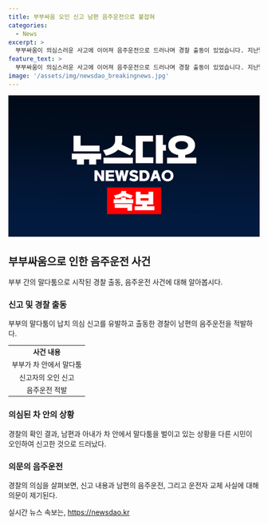 ```yaml
---
title: 부부싸움 오인 신고 남편 음주운전으로 붙잡혀
categories:
  - News
excerpt: >
  부부싸움이 의심스러운 사고에 이어져 음주운전으로 드러나며 경찰 출동이 있었습니다. 지난달 고양시에서 여성이 차 안에서 비명을 지르고 있는 것을 신고받아 출동했던 경찰은 부부싸움에 의심을 품었으나, 의외로 운전자가 바뀐 사실을 발견하고 음주운전으로부터 남편이 자백한 사건입니다. 남편은 경찰에 의해 음주운전 혐의로 입건되어 조사 중에 있습니다.
feature_text: >
  부부싸움이 의심스러운 사고에 이어져 음주운전으로 드러나며 경찰 출동이 있었습니다. 지난달 고양시에서 여성이 차 안에서 비명을 지르고 있는 것을 신고받아 출동했던 경찰은 부부싸움에 의심을 품었으나, 의외로 운전자가 바뀐 사실을 발견하고 음주운전으로부터 남편이 자백한 사건입니다. 남편은 경찰에 의해 음주운전 혐의로 입건되어 조사 중에 있습니다.
image: '/assets/img/newsdao_breakingnews.jpg'
---
```


<p><img src="/assets/img/newsdao_breakingnews.jpg" alt="ranknews 속보" /></p>

<h2 data-ke-size="size26">부부싸움으로 인한 음주운전 사건</h2>

<p data-ke-size="size16">부부 간의 말다툼으로 시작된 경찰 출동, 음주운전 사건에 대해 알아봅시다.</p>

<h3>신고 및 경찰 출동</h3>

<p data-ke-size="size16">부부의 말다툼이 납치 의심 신고를 유발하고 출동한 경찰이 남편의 음주운전을 적발하다.</p>

<table>
    <tr>
        <td style="text-align: center; height: 17px;"><b>사건 내용</b></td>
    </tr>
    <tr>
        <td style="text-align: center; height: 17px;">부부가 차 안에서 말다툼</td>
    </tr>
    <tr>
        <td style="text-align: center; height: 17px;">신고자의 오인 신고</td>
    </tr>
    <tr>
        <td style="text-align: center; height: 17px;">음주운전 적발</td>
    </tr>
</table>

<h3>의심된 차 안의 상황</h3>

<p data-ke-size="size16">경찰의 확인 결과, 남편과 아내가 차 안에서 말다툼을 벌이고 있는 상황을 다른 시민이 오인하여 신고한 것으로 드러났다.</p>

<h3>의문의 음주운전</h3>

<p data-ke-size="size16">경찰의 의심을 살펴보면, 신고 내용과 남편의 음주운전, 그리고 운전자 교체 사실에 대해 의문이 제기된다.</p>
실시간 뉴스 속보는, <a href="https://newsdao.kr" rel="dofollow">https://newsdao.kr</a>


